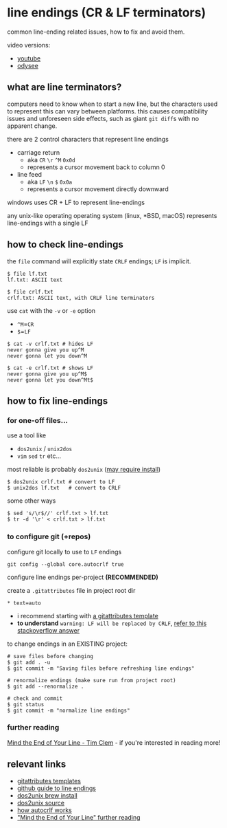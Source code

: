 # line endings (CR & LF terminators)

common line-ending related issues, how to fix and avoid them.

video versions:
- [youtube](https://www.youtube.com/watch?v=zn7m2Mdm_Vg)
- [odysee](https://odysee.com/@jediascode:9/line-endings:7)

## what are line terminators?

computers need to know when to start a new line, but the characters used to represent this can vary between platforms. this causes compatibility issues and unforeseen side effects, such as giant `git diff`s with no apparent change.

there are 2 control characters that represent line endings
- carriage return
  - aka `CR` `\r` `^M` `0x0d`
  - represents a cursor movement back to column 0
- line feed
  - aka `LF` `\n` `$` `0x0a`
  - represents a cursor movement directly downward

windows uses CR + LF to represent line-endings

any unix-like operating operating system (linux, \*BSD, macOS) represents line-endings with a single LF

## how to check line-endings

the `file` command will explicitly state `CRLF` endings; `LF` is implicit.
```shell
$ file lf.txt
lf.txt: ASCII text

$ file crlf.txt
crlf.txt: ASCII text, with CRLF line terminators
```

use `cat` with the `-v` or `-e` option
- `^M`=`CR`
- `$`=`LF`
```shell
$ cat -v crlf.txt # hides LF
never gonna give you up^M
never gonna let you down^M

$ cat -e crlf.txt # shows LF
never gonna give you up^M$
never gonna let you down^Mt$
```

## how to fix line-endings

### for one-off files...
use a tool like
- `dos2unix` / `unix2dos`
- `vim` `sed` `tr` etc...

most reliable is probably `dos2unix` ([may require install](https://formulae.brew.sh/formula/dos2unix))
```shell
$ dos2unix crlf.txt # convert to LF
$ unix2dos lf.txt   # convert to CRLF
```

some other ways
```shell
$ sed 's/\r$//' crlf.txt > lf.txt
$ tr -d '\r' < crlf.txt > lf.txt
```

### to configure git (+repos)

configure git locally to use to `LF` endings
```shell
git config --global core.autocrlf true
```

configure line endings per-project **(RECOMMENDED)** 

create a `.gitattributes` file in project root dir
```shell
* text=auto
```

- i recommend starting with [a gitattributes template](https://github.com/alexkaratarakis/gitattributes)
- **to understand** `warning: LF will be replaced by CRLF`, [refer to this stackoverflow answer](https://stackoverflow.com/questions/1967370/git-replacing-lf-with-crlf)

to change endings in an EXISTING project:
```shell
# save files before changing
$ git add . -u
$ git commit -m "Saving files before refreshing line endings"

# renormalize endings (make sure run from project root)
$ git add --renormalize .

# check and commit
$ git status
$ git commit -m "normalize line endings"
```

### further reading
[Mind the End of Your Line - Tim Clem](https://adaptivepatchwork.com/2012/03/01/mind-the-end-of-your-line/) - if you're interested in reading more!

## relevant links
- [gitattributes templates](https://github.com/alexkaratarakis/gitattributes)
- [github guide to line endings](https://docs.github.com/en/get-started/getting-started-with-git/configuring-git-to-handle-line-endings)
- [dos2unix brew install](https://formulae.brew.sh/formula/dos2unix)
- [dos2unix source](https://waterlan.home.xs4all.nl/dos2unix.html)
- [how autocrlf works](https://stackoverflow.com/questions/1967370/git-replacing-lf-with-crlf)
- ["Mind the End of Your Line" further reading](https://adaptivepatchwork.com/2012/03/01/mind-the-end-of-your-line/)

